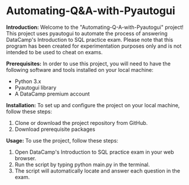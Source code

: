 # Automating-Q&A-with-Pyautogui

**Introduction:** Welcome to the "Automating-Q-A-with-Pyautogui" project! This project uses pyautogui to automate the process of answering DataCamp's Introduction to SQL practice exam. Please note that this program has been created for experimentation purposes only and is not intended to be used to cheat on exams.

**Prerequisites:** In order to use this project, you will need to have the following software and tools installed on your local machine:

* Python 3.x
* Pyautogui library
* A DataCamp premium account

**Installation:** To set up and configure the project on your local machine, follow these steps:

1. Clone or download the project repository from GitHub.
2. Download prerequisite packages

**Usage:** To use the project, follow these steps:
1. Open DataCamp's Introduction to SQL practice exam in your web browser.
2. Run the script by typing python main.py in the terminal.
3. The script will automatically locate and answer each question in the exam.